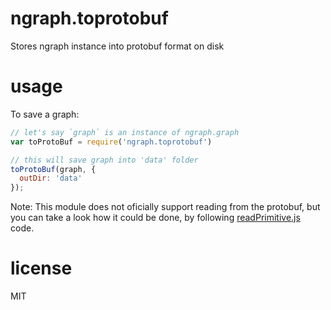 # ngraph.toprotobuf

Stores ngraph instance into protobuf format on disk

# usage

To save a graph:

``` js
// let's say `graph` is an instance of ngraph.graph
var toProtoBuf = require('ngraph.toprotobuf')

// this will save graph into 'data' folder
toProtoBuf(graph, {
  outDir: 'data'
});
```

Note: This module does not oficially support reading from the protobuf, but you can 
take a look how it could be done, by following [readPrimitive.js](https://github.com/anvaka/ngraph.toprotobuf/blob/90006966341eed5b23f1ac395a3d21992b817766/readPrimitive.js) code.

# license

MIT
